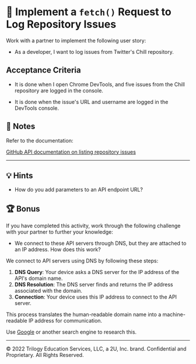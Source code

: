# 📖 Implement a `fetch()` Request to Log Repository Issues

Work with a partner to implement the following user story:

* As a developer, I want to log issues from Twitter's Chill repository.

## Acceptance Criteria

* It is done when I open Chrome DevTools, and five issues from the Chill repository are logged in the console.

* It is done when the issue's URL and username are logged in the DevTools console.

## 📝 Notes

Refer to the documentation:

[GitHub API documentation on listing repository issues](https://docs.github.com/en/rest/reference/issues#list-repository-issues)

---

## 💡 Hints

* How do you add parameters to an API endpoint URL?

## 🏆 Bonus

If you have completed this activity, work through the following challenge with your partner to further your knowledge:

* We connect to these API servers through DNS, but they are attached to an IP address. How does this work?

We connect to API servers using DNS by following these steps:

1. **DNS Query**: Your device asks a DNS server for the IP address of the API's domain name.
2. **DNS Resolution**: The DNS server finds and returns the IP address associated with the domain.
3. **Connection**: Your device uses this IP address to connect to the API server.

This process translates the human-readable domain name into a machine-readable IP address for communication.

Use [Google](https://www.google.com) or another search engine to research this.

---
© 2022 Trilogy Education Services, LLC, a 2U, Inc. brand. Confidential and Proprietary. All Rights Reserved.
